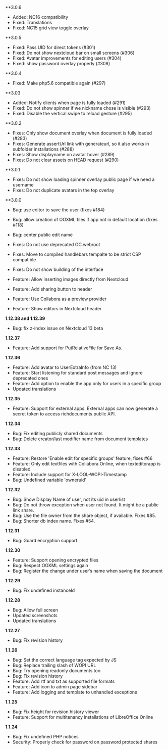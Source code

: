 **3.0.6
- Added: NC16 compatibility
- Fixed: Translations
- Fixed: NC15 grid view toggle overlay

**3.0.5
- Fixed: Pass UID for direct tokens (#301)
- Fixed: Do not show nextcloud bar on small screens (#306)
- Fixed: Avatar improvements for editing users (#304)
- Fixed: show password overlay properly (#308)

**3.0.4
- Fixed: Make php5.6 compatible again (#297)

**3.03
- Added: Notify clients when page is fully loaded (#291)
- Fixed: Do not show spinner if we nickname chose is visible (#293)
- Fixed:  Disable the vertical swipe to reload gesture (#295)

**3.0.2
- Fixes: Only show document overlay when document is fully loaded (#283)
- Fixes: Generate assertUrl link with generateurl, so it also works in subfolder installations (#288)
- Fixes: Show displayname on avatar hover (#289)
- Fixes: Do not clear assets on HEAD request (#290)

**3.0.1
- Fixes: Do not show loading spinner overlay public page if we need a username
- Fixes: Do not duplicate avatars in the top overlay

**3.0.0
- Bug: use editor to save the user (fixes #184)
- Bug: allow creation of OOXML files if app not in default location (fixes #118)
- Bug: center public edit name

- Fixes: Do not use deprecated OC.webroot
- Fixes: Move to compiled handlebars tempalte to be strict CSP compatible
- Fixes: Do not show building of the interface

- Feature: Allow inserting images directly from Nextcloud
- Feature: Add sharing button to header
- Feature: Use Collabora as a preview provider
- Feature: Show editors in Nextcloud header


**1.12.38 and 1.12.39**
- Bug: fix z-index issue on Nextcloud 13 beta

**1.12.37**
- Feature: Add support for PutRelativeFile for Save As.

**1.12.36**
- Feature: Add avatar to UserExtraInfo (from NC 13)
- Feature: Start listening for standard post messages and ignore deprecated ones
- Feature: Add option to enable the app only for users in a specific group
- Updated translations

**1.12.35**
- Feature: Support for external apps. External apps can now generate a secret token to access richdocuments public API.

**1.12.34**
- Bug: Fix editing publicly shared documents
- Bug: Delete creator/last modifier name from document templates

**1.12.33**
- Feature: Restore 'Enable edit for specific groups' feature, fixes #66
- Feature: Only edit textfiles with Collabora Online, when texteditorapp is disabled
- Feature: Include support for X-LOOL-WOPI-Timestamp
- Bug: Undefined variable 'owneruid'

**1.12.32**
- Bug: Show Display Name of user, not its uid in userlist
- Bug: Do not throw exception when user not found. It might be a public link share.
- Bug: Use the file owner from the share object, if available. Fixes #85.
- Bug: Shorter db index name. Fixes #54.

**1.12.31**
- Bug: Guard encryption support

**1.12.30**
- Feature: Support opening encrypted files
- Bug: Respect OOXML settings again
- Bug: Register the change under user’s name when saving the document

**1.12.29**
- Bug: Fix undefined instanceId

**1.12.28**
- Bug: Allow full screen
- Updated screenshots
- Updated translations

**1.12.27**
- Bug: Fix revision history

**1.1.26**
- Bug: Set the correct language tag expected by JS
- Bug: Replace trailing slash of WOPI URL
- Bug: Try opening readonly documents too
- Bug: Fix revision history
- Feature: Add rtf and txt as supported file formats
- Feature: Add icon to admin page sidebar
- Feature: Add logging and template to unhandled exceptions

**1.1.25**
- Bug: Fix height for revision history viewer
- Feature: Support for multitenancy installations of LibreOffice Online

**1.1.24**
- Bug: Fix undefined PHP notices
- Security: Properly check for password on password protected shares
